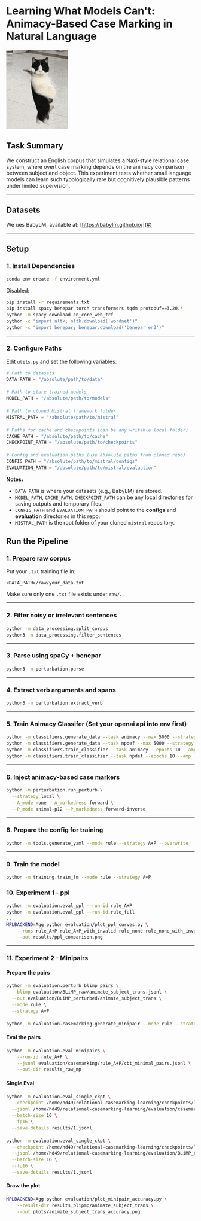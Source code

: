 # Learning What Models Can't: Animacy-Based Case Marking in Natural Language

![Skynet Skyboy](./skynet-skyboy.gif)


## Task Summary

We construct an English corpus that simulates a Naxi-style relational case system, where overt case marking depends on the animacy comparison between subject and object. This experiment tests whether small language models can learn such typologically rare but cognitively plausible patterns under limited supervision.

---

## Datasets

We ues BabyLM, available at: [https://babylm.github.io/](#)

---

## Setup

### 1. Install Dependencies
```bash
conda env create -f environment.yml
```

Disabled:
```bash
pip install -r requirements.txt
pip install spacy benepar torch transformers tqdm protobuf==3.20.*
python -m spacy download en_core_web_trf
python -c "import nltk; nltk.download('wordnet')"
python -c "import benepar; benepar.download('benepar_en3')"
```

---

### 2. Configure Paths

Edit `utils.py` and set the following variables:  

```python
# Path to datasets
DATA_PATH = "/absolute/path/to/data"

# Path to store trained models
MODEL_PATH = "/absolute/path/to/models"

# Path to cloned Mistral framework folder
MISTRAL_PATH = "/absolute/path/to/mistral"

# Paths for cache and checkpoints (can be any writable local folder)
CACHE_PATH = "/absolute/path/to/cache"
CHECKPOINT_PATH = "/absolute/path/to/checkpoints"

# Config and evaluation paths (use absolute paths from cloned repo)
CONFIG_PATH = "/absolute/path/to/mistral/configs"
EVALUATION_PATH = "/absolute/path/to/mistral/evaluation"
```

**Notes:**
- `DATA_PATH` is where your datasets (e.g., BabyLM) are stored.
- `MODEL_PATH`, `CACHE_PATH`, `CHECKPOINT_PATH` can be any local directories for saving outputs and temporary files.
- `CONFIG_PATH` and `EVALUATION_PATH` should point to the **configs** and **evaluation** directories in this repo.
- `MISTRAL_PATH` is the root folder of your cloned `mistral` repository.

## Run the Pipeline

### 1. Prepare raw corpus 

Put your `.txt` training file in:

```
<DATA_PATH>/raw/your_data.txt
```

Make sure only one `.txt` file exists under `raw/`.

---

### 2. Filter noisy or irrelevant sentences
```bash
python -m data_processing.split_corpus
python3 -m data_processing.filter_sentences
```

---

### 3. Parse using spaCy + benepar

```bash
python3 -m perturbation.parse
```

---

### 4. Extract verb arguments and spans

```bash
python3 -m perturbation.extract_verb
```

---

### 5. Train Animacy Classifer (Set your openai api into env first)
```bash
python -m classifiers.generate_data --task animacy --max 5000 --strategy random
python -m classifiers.generate_data --task npdef --max 5000 --strategy balanced           
python -m classifiers.train_classifier --task animacy --epochs 10 --amp
python -m classifiers.train_classifier --task npdef --epochs 10 --amp
```

---

### 6. Inject animacy-based case markers

```bash
python -m perturbation.run_perturb \
  --strategy local \
  --A_mode none --A_markedness forward \
  --P_mode animal-p12 --P_markedness forward-inverse
```

---

### 8. Prepare the config for training
```bash
python -m tools.generate_yaml --mode rule --strategy A+P --overwrite 
``` 

---

### 9. Train the model
```bash
python -m training.train_lm --mode rule --strategy A+P  
``` 

### 10. Experiment 1 - ppl
```bash
python -m evaluation.eval_ppl --run-id rule_A+P
python -m evaluation.eval_ppl --run-id rule_full
...
MPLBACKEND=Agg python evaluation/plot_ppl_curves.py \
    --runs rule_A+P rule_A+P_with_invalid rule_none rule_none_with_invalid rule_full \
    --out results/ppl_comparison.png
```             
---

### 11. Experiment 2 - Minipairs

#### Prepare the pairs
```bash
python -m evaluation.perturb_blimp_pairs \
  --blimp evaluation/BLiMP_raw/animate_subject_trans.jsonl \
  --out evaluation/BLiMP_perturbed/animate_subject_trans \
  --mode rule \
  --strategy A+P

python -m evaluation.casemarking.generate_minipair --mode rule --strategy A+P --limit 1000 
```

#### Eval the pairs
```bash
python -m evaluation.eval_minipairs \
    --run-id rule_A+P \
    --jsonl evaluation/casemarking/rule_A+P/cbt_minimal_pairs.jsonl \
    --out-dir results_raw_mp
```

#### Single Eval
```bash
python -m evaluation.eval_single_ckpt \
  --checkpoint /home/hd49/relational-casemarking-learning/checkpoints/local_Anone-forward_Panimal-forward/checkpoint-4000 \
  --jsonl /home/hd49/relational-casemarking-learning/evaluation/casemarking/local_Anone-forward_Panimal-forward/test_minimal_pairs.jsonl \
  --batch-size 16 \
  --fp16 \
  --save-details results/1.jsonl

python -m evaluation.eval_single_ckpt \
  --checkpoint /home/hd49/relational-casemarking-learning/checkpoints/local_Anone-forward_Panimal-forward/checkpoint-4000 \
  --jsonl /home/hd49/relational-casemarking-learning/evaluation/BLiMP_raw/regular_plural_subject_verb_agreement_1.jsonl \
  --batch-size 16 \
  --fp16 \
  --save-details results/1.jsonl

```

#### Draw the plot
```bash
MPLBACKEND=Agg python evaluation/plot_minipair_accuracy.py \
    --result-dir results_blipmp/animate_subject_trans \
    --out plots/animate_subject_trans_accuracy.png
```
